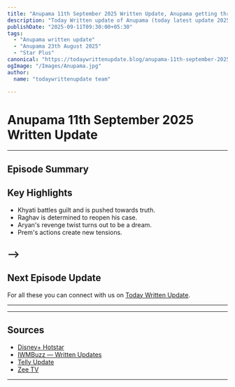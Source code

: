 ```yaml
--- 
title: "Anupama 11th September 2025 Written Update, Anupama getting threat"
description: "Today Written update of Anupama (today latest update 2025): See all latest videos updates "
publishDate: "2025-09-11T09:30:00+05:30"
tags:
  - "Anupama written update"
  - "Anupama 23th August 2025"
  - "Star Plus"
canonical: "https://todaywrittenupdate.blog/anupama-11th-september-2025"
ogImage: "/Images/Anupama.jpg"
author:
  name: "todaywrittenupdate team"

---
```


# Anupama 11th September 2025 Written Update
---

## Episode Summary


## Key Highlights

- Khyati battles guilt and is pushed towards truth.  
- Raghav is determined to reopen his case.  
- Aryan's revenge twist turns out to be a dream.  
- Prem's actions create new tensions.

-->
---

## Next Episode Update

 For all these you can connect with us on [Today Written Update](https://www.todaywrittenupdate.blog/).

---

<!-- FAQ will be rendered from frontmatter; keep this area intentionally short -->

---

## Sources

- [Disney+ Hotstar](https://www.hotstar.com/in)  
- [IWMBuzz — Written Updates](https://www.iwmbuzz.com/)
- [Telly Update](https://www.tellyupdate.com)
- [Zee TV](https://www.zee5.com/)  

---
